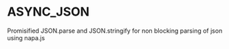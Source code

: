 # ASYNC_JSON
Promisified JSON.parse and JSON.stringify for non blocking parsing of json using napa.js
